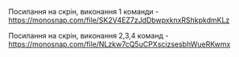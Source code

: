 Посилання на скрін, виконання 1 команди - https://monosnap.com/file/SK2V4EZ7zJdDbwpxknxRShkpkdmKLz

Посилання на скрін, виконання 2,3,4 команд - https://monosnap.com/file/NLzkw7cQ5uCPXscizsesbhWueRKwmx
